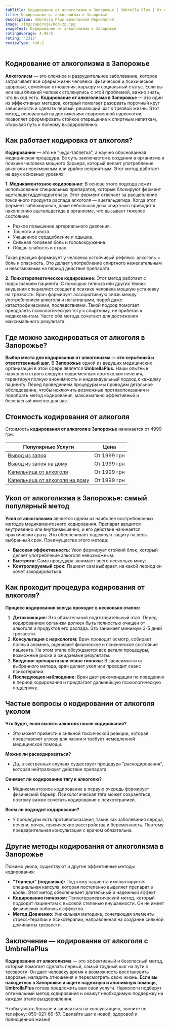 ```yaml
---
tabTitle: Кодирование от алкоголизма в Запорожье | Umbrella Plus | От 4999 грн
title: Кодирование от алкоголизма в Запорожье
description: Umbrella Plus Безопасная Наркология
image: /img/zaporoje/kod-zp.jpg
imageText: Кодирование от алкоголизма в Запорожье
ratingAvarage: 4.98/5
rating: '2313'
reviewType: kod-2
---
```


## Кодирование от алкоголизма в Запорожье

**Алкоголизм** — это сложное и разрушительное заболевание, которое затрагивает все сферы жизни человека: физическое и психическое здоровье, семейные отношения, карьеру и социальный статус. Если вы или ваш близкий человек столкнулись с этой проблемой, важно знать, что выход есть. **Кодирование от алкоголизма в Запорожье** — это один из эффективных методов, который помогает разорвать порочный круг зависимости и сделать первый, решающий шаг к трезвой жизни. Этот метод, основанный на достижениях современной наркологии, позволяет сформировать стойкое отвращение к спиртным напиткам, открывая путь к полному выздоровлению.

## Как работает кодировка от алкоголя?

**Кодирование** — это не "чудо-таблетка", а научно обоснованная медицинская процедура. Её суть заключается в создании в организме и психике человека мощного барьера, который делает употребление алкоголя невозможным или крайне неприятным. Этот метод работает на двух основных уровнях:

**1. Медикаментозное кодирование:** В основе этого подхода лежит использование специальных препаратов, которые блокируют фермент ацетальдегиддегидрогеназу. Этот фермент отвечает за расщепление токсичного продукта распада алкоголя — ацетальдегида. Когда этот фермент заблокирован, даже небольшая доза спиртного приводит к накоплению ацетальдегида в организме, что вызывает тяжелое состояние:

* Резкое повышение артериального давления.
* Тошнота и рвота.
* Учащенное сердцебиение и одышка.
* Сильная головная боль и головокружение.
* Общая слабость и страх.

Такая реакция формирует у человека устойчивый рефлекс: алкоголь = боль и опасность. Это делает употребление спиртного нежелательным и невозможным на период действия препарата.

**2. Психотерапевтическое кодирование:** Этот метод работает с подсознанием пациента. С помощью гипноза или других техник внушения специалист создает в психике человека мощную установку на трезвость. Врач формирует ассоциативную связь между употреблением алкоголя и негативными, порой даже катастрофическими, последствиями. Такой подход помогает преодолеть психологическую тягу к спиртному, не прибегая к медикаментам. Часто оба метода сочетают для достижения максимального результата.

## Где можно закодироваться от алкоголя в Запорожье?

**Выбор места для кодирования от алкоголизма — это серьёзный и ответственный шаг.**
В **Запорожье** одной из ведущих медицинских организаций в этой сфере является **UmbrellaPlus.** Наши опытные наркологи строго следуют современным протоколам лечения, гарантируя полную анонимность и индивидуальный подход к каждому пациенту.
Перед проведением процедуры мы проводим детальное обследование, чтобы исключить возможные противопоказания и подобрать метод кодирования, максимально эффективный и безопасный именно для вас.

## Стоимость кодирования от алкоголя

Стоимость **кодирования от алкоголя в Запорожье** начинается от 4999 грн.

| Популярные Услуги                                                                                                  | Цена        |
| ------------------------------------------------------------------------------------------------------------------ | ----------- |
| [Вывод из запоя](https://umbrella-plus.com.ua/zaporozie/vivod-iz-zapoia-zaparoje/)                                 | От 1999 грн |
| [Вывод из запоя на дому](https://umbrella-plus.com.ua/zaporozie/vivod-iz-zapoia-na-domy-zaporozhye/)               | От 1999 грн |
| [Капельница от алкоголя](https://umbrella-plus.com.ua/zaporozie/kapelnica_ot_alkogola_zaporozhye/)                 | От 1999 грн |
| [Капельница от алкоголя на дому](https://umbrella-plus.com.ua/zaporozie/kapelnica_ot_alkogola_na_domy_zaporozhye/) | От 1999 грн |

## Укол от алкоголизма в Запорожье: самый популярный метод

**Укол от алкоголизма** является одним из наиболее востребованных методов медикаментозного кодирования. Препарат вводится внутривенно или внутримышечно, и его действие начинается практически сразу. Это обеспечивает надежную защиту на весь выбранный срок. Преимущества этого метода:

* **Высокая эффективность:** Укол формирует стойкий блок, который делает употребление алкоголя невозможным.
* **Быстрота:** Сама процедура занимает всего несколько минут.
* **Контролируемый срок:** Пациент сам выбирает, на какой период он хочет закодироваться.

## Как проходит процедура кодирования от алкоголя?

**Процесс кодирования всегда проходит в несколько этапов:**

1. **Детоксикация:** Это обязательный подготовительный этап. Перед кодированием организм должен быть полностью очищен от алкоголя и продуктов его распада. Это занимает минимум 3-5 дней трезвости.
2. **Консультация с наркологом:** Врач проводит осмотр, собирает полный анамнез, оценивает физическое и психическое состояние пациента. На этом этапе обсуждаются все детали процедуры, возможные риски и ожидаемые результаты.
3. **Введение препарата или сеанс гипноза:** В зависимости от выбранного метода, врач делает укол или проводит сеанс психотерапии.
4. **Последующее наблюдение:** Врач дает рекомендации по поведению в период кодирования и предлагает дальнейшую психологическую поддержку.

## Частые вопросы о кодировании от алкоголя уколом

**Что будет, если выпить алкоголь после кодирования?**

* Это может привести к сильной токсической реакции, которая представляет угрозу для жизни и требует немедленной медицинской помощи.

**Можно ли раскодироваться?**

* Да, в экстренных случаях существует процедура "раскодирования", которая нейтрализует действие препарата.

**Снимает ли кодирование тягу к алкоголю?**

* Медикаментозное кодирование в первую очередь формирует физический барьер. Психологическая тяга может сохраняться, поэтому важно сочетать кодирование с психотерапией.

**Всем ли подходит кодирование?**

* У процедуры есть противопоказания, такие как заболевания сердца, печени, почек, психические расстройства и беременность. Поэтому предварительная консультация с врачом обязательна.

## Другие методы кодирования от алкоголизма в Запорожье

Помимо укола, существуют и другие эффективные методы кодирования:

* **"Торпедо" (подшивка):** Под кожу пациента имплантируется специальная капсула, которая постепенно выделяет препарат в кровь. Этот метод обеспечивает длительный и надежный эффект.
* **Кодирование гипнозом:** Психотерапевтический метод, который подходит пациентам с высокой степенью внушаемости. Он не имеет физических побочных эффектов.
* **Метод Довженко:** Уникальная методика, сочетающая элементы стресс-терапии и психотерапии, направленная на создание сильной доминанты трезвости.

## Заключение — кодирование от алкоголя с UmbrellaPlus

**Кодирование от алкоголизма** — это эффективный и безопасный метод, который помогает сделать первый, самый трудный шаг на пути к трезвости. Он дает человеку время и возможность восстановить здоровье, наладить отношения и пересмотреть свою жизнь. **Если вы находитесь в Запорожье и ищете надежную и анонимную помощь,** **UmbrellaPlus** готова предложить вам свои услуги. Наркологи подберут оптимальный метод кодирования и окажут необходимую поддержку на каждом этапе выздоровления.

Чтобы узнать больше и записаться на консультацию, звоните по телефону: 050-021-69-57. Сделайте шаг к новой, здоровой и полноценной жизни!
